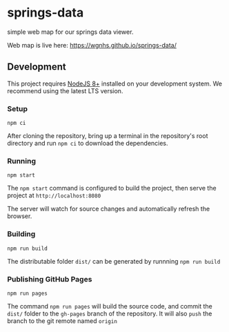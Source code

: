 # springs-data
simple web map for our springs data viewer. 

Web map is live here: https://wgnhs.github.io/springs-data/


## Development
This project requires [NodeJS 8+](https://nodejs.org/) installed on your development system. We recommend using the latest LTS version.

### Setup
```
npm ci
```
After cloning the repository, bring up a terminal in the repository's root directory and run `npm ci` to download the dependencies.

### Running
```
npm start
```
The `npm start` command is configured to build the project, then serve the project 
at `http://localhost:8080`

The server will watch for source changes and automatically refresh the browser.


### Building
```
npm run build
```
The distributable folder `dist/` can be generated by runnning `npm run build`


### Publishing GitHub Pages
```
npm run pages
```
The command `npm run pages` will build the source code, and commit the `dist/` folder to the `gh-pages` branch of the repository. It will also `push` the branch to the git remote named `origin`
